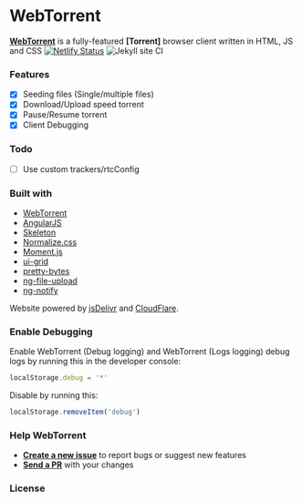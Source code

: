 WebTorrent
========
**[WebTorrent]** is a fully-featured **[Torrent]** browser client written in HTML, JS and CSS
[![Netlify Status](https://api.netlify.com/api/v1/badges/2fcd60b0-1b78-420f-9d1c-29beb5017da2/deploy-status)](https://app.netlify.com/sites/webtorrent/deploys)
![Jekyll site CI](https://github.com/abhay-ranawat/torrent/workflows/Jekyll%20site%20CI/badge.svg)


### Features
- [x] Seeding files (Single/multiple files)
- [x] Download/Upload speed torrent
- [x] Pause/Resume torrent
- [x] Client Debugging

### Todo
- [ ] Use custom trackers/rtcConfig

### Built with
- [WebTorrent]
- [AngularJS]
- [Skeleton]
- [Normalize.css]
- [Moment.js]
- [ui-grid]
- [pretty-bytes]
- [ng-file-upload]
- [ng-notify]

Website powered by [jsDelivr] and [CloudFlare].


### Enable Debugging
Enable WebTorrent (Debug logging) and WebTorrent (Logs logging) debug logs by running this in the developer console:
```js
localStorage.debug = '*'
```
Disable by running this:
```js
localStorage.removeItem('debug')
```

### Help WebTorrent
- **[Create a new issue](https://github.com/abhay-ranawat/torrentissues/new)** to report bugs or suggest new features
- **[Send a PR](https://github.com/abhay-ranawat/torrent/pull/new/master)** with your changes

### License

[βTorrent]: https://btorrent.xyz
[WebTorrent]: https://webtorrent.io
[AngularJS]: https://angularjs.org/
[Skeleton]: http://getskeleton.com/
[Normalize.css]: https://necolas.github.io/normalize.css/
[Moment.js]: http://momentjs.com/
[ui-grid]: http://ui-grid.info/
[pretty-bytes]: https://github.com/sindresorhus/pretty-bytes
[ng-file-upload]: https://github.com/danialfarid/ng-file-upload
[ng-notify]: https://github.com/matowens/ng-notify
[Jade]: http://jade-lang.com/
[CoffeeScript]: http://coffeescript.org/
[Sass]: http://sass-lang.com/
[Harp]: http://harpjs.com/
[jsDelivr]: https://www.jsdelivr.com/
[CloudFlare]: https://www.cloudflare.com/
